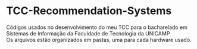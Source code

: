 # TCC-Recommendation-Systems
Códigos usados no desenvolvimento do meu TCC para o bacharelado em Sistemas de Informação da Faculdade de Tecnologia da UNICAMP<br>
Os arquivos estão organizados em pastas, uma para cada hardware usado.
